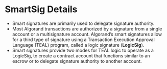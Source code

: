 # SmartSig Details

* Smart signatures are primarily used to delegate signature authority.
* Most Algorand transactions are authorized by a signature from a single account or a multisignature account. 
Algorand’s smart signatures allow for a third type of signature using a Transaction Execution Approval Language (TEAL) program, called a logic signature (**LogicSig**).
* Smart signatures provide two modes for TEAL logic to operate as a LogicSig, to create a contract account that functions similar to an escrow or to delegate signature authority to another account.
